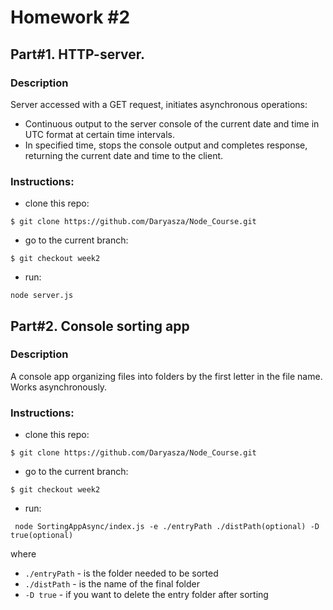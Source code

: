 # Homework #2

## Part#1. HTTP-server.
### Description
Server accessed with a GET request, initiates asynchronous operations:
 * Continuous output to the server console of the current date and time in UTC format at certain time intervals.
 * In specified time, stops the console output and completes response, returning the current date and time to the client.

### Instructions:
 * clone this repo: 
 ```
 $ git clone https://github.com/Daryasza/Node_Course.git
 ```
 * go to the current branch: 
 ```
 $ git checkout week2
 ```
 * run:
 ```
 node server.js
 ```

## Part#2. Console sorting app

### Description
A console app organizing files into folders by the first letter in the file name. Works asynchronously. 

### Instructions:
 * clone this repo: 
 ```
 $ git clone https://github.com/Daryasza/Node_Course.git
 ```
 * go to the current branch: 
 ```
 $ git checkout week2
 ```
 * run:
 ```
  node SortingAppAsync/index.js -e ./entryPath ./distPath(optional) -D true(optional)
 ```
where 
- `./entryPath` - is the folder needed to be sorted
- `./distPath` - is the name of the final folder 
-  `-D true` - if you want to delete the entry folder after sorting


